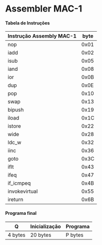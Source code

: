 # Assembler MAC-1

#### Tabela de Instruções
Instrução Assembly MAC-1 | byte
------------------------ | ----
nop | 0x01
iadd | 0x02
isub | 0x05
iand | 0x08
ior | 0x0B
dup | 0x0E
pop | 0x10
swap | 0x13
bipush | 0x19
iload | 0x1C
istore | 0x22
wide | 0x28
ldc_w | 0x32
iinc | 0x36
goto | 0x3C
iflt | 0x43
ifeq | 0x47
if_icmpeq | 0x4B
invokevirtual | 0x55
ireturn | 0x6B

#### Programa final
 Q | Inicialização | Programa
-- | --------------| -------
4 bytes | 20 bytes | P bytes

